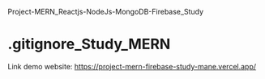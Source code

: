 Project-MERN_Reactjs-NodeJs-MongoDB-Firebase_Study
# .gitignore_Study_MERN
Link demo website: https://project-mern-firebase-study-mane.vercel.app/
